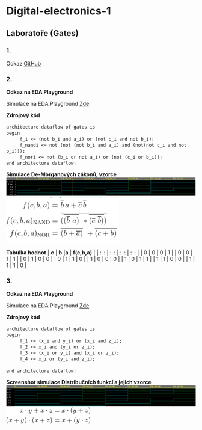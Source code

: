# Digital-electronics-1

## Laboratoře (Gates)
### 1.
Odkaz [GitHub](https://github.com/HankaK-git/Digital-electronics-1.0)

### 2.
**Odkaz na EDA Playground**

Simulace na EDA Playground [Zde](https://www.edaplayground.com/x/cXky).

**Zdrojový kód**

```
architecture dataflow of gates is 
begin 
	 f_i <= (not b_i and a_i) or (not c_i and not b_i);
     f_nandi <= not (not (not b_i and a_i) and (not(not c_i and not b_i)));
     f_nori <= not (b_i or not a_i) or (not (c_i or b_i));     
end architecture dataflow;

```


**Simulace De-Morganových zákonů, vzorce**
![Simulace](Images/Demorgan.png)
![Vzorce](Images/de1.png)

**Tabulka hodnot**
| **c** | **b** |**a** | **f(c,b,a)** |
| :-: | :-: | :-: | :-: |
| 0 | 0 | 0 | 1 |
| 0 | 0 | 1 | 1 |
| 0 | 1 | 0 | 0 |
| 0 | 1 | 1 | 0 |
| 1 | 0 | 0 | 0 |
| 1 | 0 | 1 | 1 |
| 1 | 1 | 0 | 0 |
| 1 | 1 | 1 | 0 |


### 3.
**Odkaz na EDA Playground**

Simulace na EDA Playground [Zde](https://www.edaplayground.com/x/pt85).

**Zdrojový kód**

```
architecture dataflow of gates is 
begin 
	 f_1 <= (x_i and y_i) or (x_i and z_i);
     f_2 <= x_i and (y_i or z_i);
     f_3 <= (x_i or y_i) and (x_i or z_i);
     f_4 <= x_i or (y_i and z_i);
     
end architecture dataflow;
```


**Screenshot simulace Distribučních funkcí a jejich vzorce**
![Simulace](Images/Distrib.png)
![Vzorce](Images/Distribucni_funkce.png)


